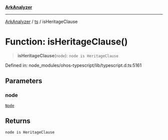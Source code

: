 [**ArkAnalyzer**](../../../../README.md)

***

[ArkAnalyzer](../../../../globals.md) / [ts](../README.md) / isHeritageClause

# Function: isHeritageClause()

> **isHeritageClause**(`node`): `node is HeritageClause`

Defined in: node\_modules/ohos-typescript/lib/typescript.d.ts:5161

## Parameters

### node

[`Node`](../interfaces/Node.md)

## Returns

`node is HeritageClause`

